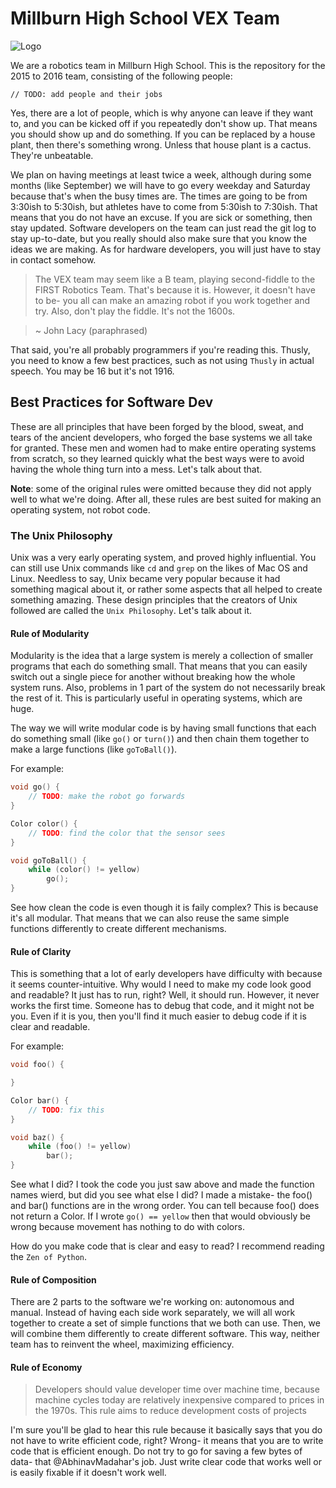 Millburn High School VEX Team
=============================

![Logo](https://cloud.githubusercontent.com/assets/8312336/8241980/58fd2a8a-15da-11e5-890e-1431c96b34d3.jpg)

We are a robotics team in Millburn High School. This is the repository for the 2015 to 2016 team, consisting of the following people:

`// TODO: add people and their jobs`

Yes, there are a lot of people, which is why anyone can leave if they want to, and you can be kicked off if you repeatedly don't show up. That means you should show up and do something. If you can be replaced by a house plant, then there's something wrong. Unless that house plant is a cactus. They're unbeatable.

We plan on having meetings at least twice a week, although during some months (like September) we will have to go every weekday and Saturday because that's when the busy times are. The times are going to be from 3:30ish to 5:30ish, but athletes have to come from 5:30ish to 7:30ish. That means that you do not have an excuse. If you are sick or something, then stay updated. Software developers on the team can just read the git log to stay up-to-date, but you really should also make sure that you know the ideas we are making. As for hardware developers, you will just have to stay in contact somehow.

> The VEX team may seem like a B team, playing second-fiddle to the FIRST Robotics Team. That's because it is. However, it doesn't have to be- you all can make an amazing robot if you work together and try. Also, don't play the fiddle. It's not the 1600s.

> ~ John Lacy (paraphrased)

That said, you're all probably programmers if you're reading this. Thusly, you need to know a few best practices, such as not using `Thusly` in actual speech. You may be 16 but it's not 1916.

## Best Practices for Software Dev
These are all principles that have been forged by the blood, sweat, and tears of the ancient developers, who forged the base systems we all take for granted. These men and women had to make entire operating systems from scratch, so they learned quickly what the best ways were to avoid having the whole thing turn into a mess. Let's talk about that.

**Note**: some of the original rules were omitted because they did not apply well to what we're doing. After all, these rules are best suited for making an operating system, not robot code.

### The Unix Philosophy
Unix was a very early operating system, and proved highly influential. You can still use Unix commands like `cd` and `grep` on the likes of Mac OS and Linux. Needless to say, Unix became very popular because it had something magical about it, or rather some aspects that all helped to create something amazing. These design principles that the creators of Unix followed are called the `Unix Philosophy`. Let's talk about it.

#### Rule of Modularity

Modularity is the idea that a large system is merely a collection of smaller programs that each do something small. That means that you can easily switch out a single piece for another without breaking how the whole system runs. Also, problems in 1 part of the system do not necessarily break the rest of it. This is particularly useful in operating systems, which are huge.

The way we will write modular code is by having small functions that each do something small (like `go()` or `turn()`) and then chain them together to make a large functions (like `goToBall()`).

For example:
```c++
void go() {
	// TODO: make the robot go forwards
}

Color color() {
	// TODO: find the color that the sensor sees
}

void goToBall() {
	while (color() != yellow)
		go();
}
```
See how clean the code is even though it is faily complex? This is because it's all modular. That means that we can also reuse the same simple functions differently to create different mechanisms.

#### Rule of Clarity
This is something that a lot of early developers have difficulty with because it seems counter-intuitive. Why would I need to make my code look good and readable? It just has to run, right?  Well, it should run. However, it never works the first time. Someone has to debug that code, and it might not be you. Even if it is you, then you'll find it much easier to debug code if it is clear and readable.

For example:
```c++
void foo() {

}

Color bar() {
	// TODO: fix this
}

void baz() {
	while (foo() != yellow)
		bar();
}
```
See what I did? I took the code you just saw above and made the function names wierd, but did you see what else I did? I made a mistake- the foo() and bar() functions are in the wrong order. You can tell because foo() does not return a Color. If I wrote `go() == yellow` then that would obviously be wrong because movement has nothing to do with colors.

How do you make code that is clear and easy to read? I recommend reading the `Zen of Python`.

#### Rule of Composition
There are 2 parts to the software we're working on: autonomous and manual. Instead of having each side work separately, we will all work together to create a set of simple functions that we both can use. Then, we will combine them differently to create different software. This way, neither team has to reinvent the wheel, maximizing efficiency.

#### Rule of Economy
> Developers should value developer time over machine time, because machine cycles today are relatively inexpensive compared to prices in the 1970s. This rule aims to reduce development costs of projects

I'm sure you'll be glad to hear this rule because it basically says that you do not have to write efficient code, right? Wrong- it means that you are to write code that is efficient enough. Do not try to go for saving a few bytes of data- that @AbhinavMadahar's job. Just write clear code that works well or is easily fixable if it doesn't work well.
